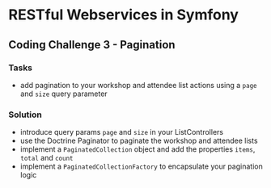 # RESTful Webservices in Symfony

## Coding Challenge 3 - Pagination

### Tasks

- add pagination to your workshop and attendee list actions using a `page` and `size` query parameter

### Solution

- introduce query params `page` and `size` in your ListControllers
- use the Doctrine Paginator to paginate the workshop and attendee lists
- implement a `PaginatedCollection` object and add the properties `items`, `total` and `count`
- implement a `PaginatedCollectionFactory` to encapsulate your pagination logic
